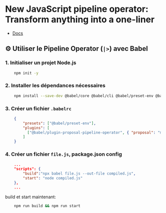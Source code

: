 # New JavaScript pipeline operator: Transform anything into a one-liner

- [Docs](https://medium.com/coding-beauty/new-javascript-pipeline-operator-transform-anything-into-a-one-liner-2287aecb6314)


## ⚙️ Utiliser le Pipeline Operator (`|>`) avec Babel

### 1. Initialiser un projet Node.js

```bash
    npm init -y
```

### 2. Installer les dépendances nécessaires

```bash
    npm install --save-dev @babel/core @babel/cli @babel/preset-env @babel/plugin-proposal-pipeline-operator
```

### 3. Créer un fichier `.babelrc`
```json
    {
        "presets": ["@babel/preset-env"],
        "plugins": [
          ["@babel/plugin-proposal-pipeline-operator", { "proposal": "minimal" }]
        ]
    }
```


### 4. Créer un fichier `file.js`, package.json config

```json
    ...
    "scripts": {
        "build":"npx babel file.js --out-file compiled.js",
        "start": "node compiled.js"
    },
    ...
```

build et start maintenant:
```bash
    npm run build && npm run start
```

